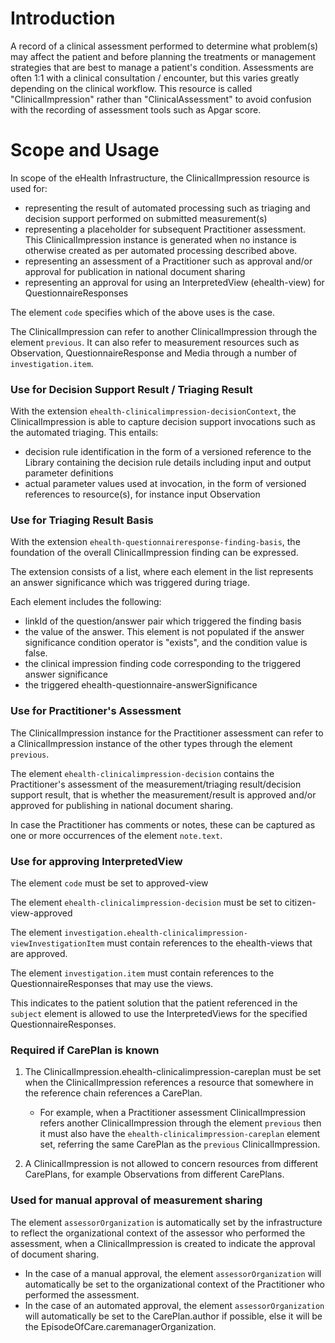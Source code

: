 # Introduction
A record of a clinical assessment performed to determine what problem(s) may affect
the patient and before planning the treatments or management strategies that are best
to manage a patient's condition. Assessments are often 1:1 with a clinical consultation / encounter,
but this varies greatly depending on the clinical workflow. This resource is called
"ClinicalImpression" rather than "ClinicalAssessment" to avoid confusion with the recording
of assessment tools such as Apgar score.

# Scope and Usage
In scope of the eHealth Infrastructure, the ClinicalImpression resource is used for:

* representing the result of automated processing such as triaging and decision support performed on submitted measurement(s)
* representing a placeholder for subsequent Practitioner assessment. This ClinicalImpression instance is generated when no instance is otherwise created as per automated processing described above. 
* representing an assessment of a Practitioner such as approval and/or approval for publication in national document sharing
* representing an approval for using an InterpretedView (ehealth-view) for QuestionnaireResponses

The element `code` specifies which of the above uses is the case.

The ClinicalImpression can refer to another ClinicalImpression through the element `previous`. It can also refer to measurement resources such as Observation, QuestionnaireResponse and Media through 
a number of `investigation.item`.

### Use for Decision Support Result / Triaging Result

With the extension `ehealth-clinicalimpression-decisionContext`, the ClinicalImpression is able to capture decision support invocations such as the automated triaging. This entails:

* decision rule identification in the form of a versioned reference to the Library containing the decision rule details including input and output parameter definitions
* actual parameter values used at invocation, in the form of versioned references to resource(s), for instance input Observation 

### Use for Triaging Result Basis

With the extension `ehealth-questionnaireresponse-finding-basis`, the foundation of the overall ClinicalImpression finding can be expressed.

The extension consists of a list, where each element in the list represents an answer significance which was triggered during triage.

Each element includes the following:
* linkId of the question/answer pair which triggered the finding basis
* the value of the answer. This element is not populated if the answer significance condition operator is "exists", and the condition value is false.
* the clinical impression finding code corresponding to the triggered answer significance
* the triggered ehealth-questionnaire-answerSignificance

### Use for Practitioner's Assessment

The ClinicalImpression instance for the Practitioner assessment can refer to a ClinicalImpression instance of the other types through the element `previous`.

The element `ehealth-clinicalimpression-decision` contains the Practitioner's assessment of the measurement/triaging result/decision support result, that is whether the measurement/result is approved and/or approved for publishing in national document sharing.

In case the Practitioner has comments or notes, these can be captured as one or more occurrences of the element `note.text`. 

### Use for approving InterpretedView
The element `code` must be set to approved-view

The element `ehealth-clinicalimpression-decision` must be set to citizen-view-approved

The element `investigation.ehealth-clinicalimpression-viewInvestigationItem` must contain references to the ehealth-views that are approved.

The element `investigation.item` must contain references to the QuestionnaireResponses that may use the views.

This indicates to the patient solution that the patient referenced in the `subject` element is allowed to use the InterpretedViews for the specified QuestionnaireResponses. 
 

### Required if CarePlan is known

1. The ClinicalImpression.ehealth-clinicalimpression-careplan must be set when the ClinicalImpression references a resource that somewhere in the reference chain references a CarePlan.

    * For example, when a Practitioner assessment ClinicalImpression refers another ClinicalImpression through the element `previous` then it must also have the `ehealth-clinicalimpression-careplan` element set, referring the same CarePlan as the `previous` ClinicalImpression.

2. A ClinicalImpression is not allowed to concern resources from different CarePlans, for example Observations from different CarePlans.

### Used for manual approval of measurement sharing
The element `assessorOrganization` is automatically set by the infrastructure to reflect the organizational context of the assessor who performed the assessment, when a ClinicalImpression is created to indicate the approval of document sharing.
* In the case of a manual approval, the element `assessorOrganization` will automatically be set to the organizational context of the Practitioner who performed the assessment.
* In the case of an automated approval, the element `assessorOrganization` will automatically be set to the CarePlan.author if possible, else it will be the EpisodeOfCare.caremanagerOrganization.
